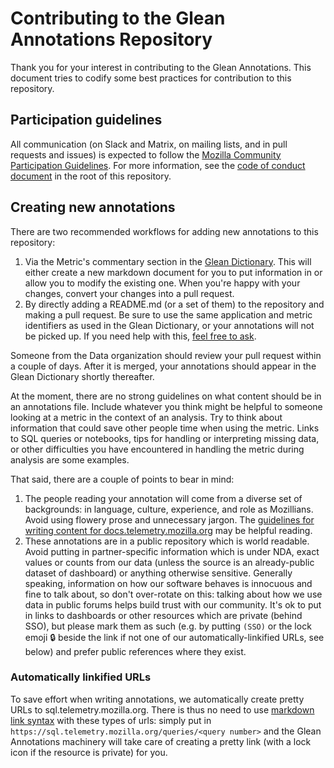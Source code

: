 # Contributing to the Glean Annotations Repository

Thank you for your interest in contributing to the Glean Annotations. This
document tries to codify some best practices for contribution to this
repository.

## Participation guidelines

All communication (on Slack and Matrix, on mailing lists, and in pull requests and issues) is expected to follow the [Mozilla Community Participation Guidelines](https://www.mozilla.org/about/governance/policies/participation/).
For more information, see the [code of conduct document](./CODE_OF_CONDUCT.md)
in the root of this repository.

## Creating new annotations

There are two recommended workflows for adding new annotations to this repository:

1. Via the Metric's commentary section in the [Glean Dictionary](https://dictionary.protosaur.dev). This
   will either create a new markdown document for you to put information in or allow you to modify the
   existing one. When you're happy with your changes, convert your changes into a pull request.
2. By directly adding a README.md (or a set of them) to the repository and making a pull request.
   Be sure to use the same application and metric identifiers as used in the Glean Dictionary, or your
   annotations will not be picked up. If you need help with this,
   [feel free to ask](https://docs.telemetry.mozilla.org/concepts/getting_help.html).

Someone from the Data organization should review your pull request within a couple of days.
After it is merged, your annotations should appear in the Glean Dictionary shortly thereafter.

At the moment, there are no strong guidelines on what content should be in an annotations file. Include
whatever you think might be helpful to someone looking at a metric in the context of an analysis. Try to think about information that could save other people time when using the metric. Links to SQL queries or notebooks, tips for handling or interpreting missing data, or other difficulties you have encountered in handling the metric during analysis are some examples.

That said, there are a couple of points to bear in mind:

1. The people reading your annotation will come from a diverse set of backgrounds: in language,
   culture, experience, and role as Mozillians. Avoid using flowery prose and unnecessary
   jargon. The
   [guidelines for writing content for docs.telemetry.mozilla.org](https://docs.telemetry.mozilla.org/contributing/style_guide.html)
   may be helpful reading.
2. These annotations are in a public repository which is world readable. Avoid putting
   in partner-specific information which is under NDA, exact values or counts from our
   data (unless the source is an already-public dataset of dashboard) or anything otherwise sensitive.
   Generally speaking, information on how our software behaves is innocuous and fine to
   talk about, so don't over-rotate on this: talking about how we use data
   in public forums helps build trust with our community. It's ok to put in links to dashboards
   or other resources which are private (behind SSO), but please mark them as such (e.g. by
   putting `(SSO)` or the lock emoji 🔒 beside the link if not one of our automatically-linkified URLs, see below)
   and prefer public references where they exist.

### Automatically linkified URLs

To save effort when writing annotations, we automatically create pretty URLs to sql.telemetry.mozilla.org.
There is thus no need to use [markdown link syntax](https://github.com/adam-p/markdown-here/wiki/Markdown-Cheatsheet#links)
with these types of urls: simply put in `https://sql.telemetry.mozilla.org/queries/<query number>` and the
Glean Annotations machinery will take care of creating a pretty link (with a lock icon if the resource
is private) for you.
